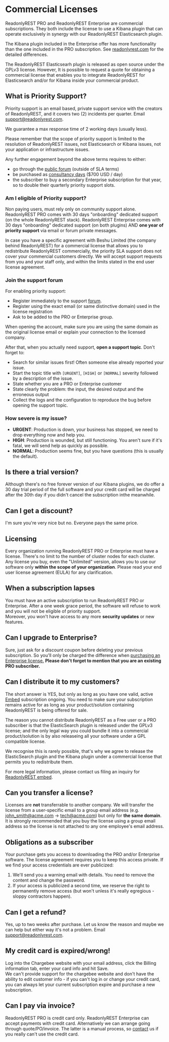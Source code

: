 # Commercial Licenses

ReadonlyREST PRO and ReadonlyREST Enterprise are commercial subscriptions. They both include the license to use a Kibana plugin that can operate exclusively in synergy with our ReadonlyREST Elasticsearch plugin.

The Kibana plugin included in the Enterprise offer has more functionality than the one included in the PRO subscription. See [readonlyrest.com](https://readonlyrest.com) for the detailed differences.

The ReadonlyREST Elasticsearh plugin is released as open source under the GPLv3 license.
However, It is possible to request a quote for obtaining a commercial license that enables you to integrate ReadonlyREST for Elasticsearch and/or for Kibana inside your commercial product. 


## What is Priority Support?

Priority support is an email based, private support service with the creators of ReadonlyREST, and it covers two (2) incidents per quarter. Email [support@readonlyrest.com](mailto:support@readonlyrest.com?subject=ReadonlyREST%20refund%20required).

We guarantee a max response time of 2 working days (usually less). 

Please remember that the scope of priority support is limited to the resolution of ReadonlyREST issues, not Elasticsearch or Kibana issues, not your application or infrastructure issues.
 
Any further engagement beyond the above terms requires to either:

* go through the [public forum](https://forum.readonlyrest.com) (outside of SLA terms)
* be purchased as [consultancy days](mailto:sales@readonlyrest.com?subject=ReadonlyREST%20consultancy%20required) ($700 USD / day)
* the subscriber to buy a secondary Enterprise subscription for that year, so to double their quarterly priority support slots.

### Am I eligible of Priority support?
Non paying users, must rely only on community support alone.
ReadonlyREST PRO comes with 30 days "onboarding" dedicated support (on the whole ReadonlyREST stack).
ReadonlyREST Enterprise comes with 30 days "onboarding" dedicated support (on both plugins) AND **one year of priority support** via email or forum private messages.

In case you have a specific agreement with Beshu Limited (the company behind ReadonlyREST) for a commercial license that allows you to redistribute ReadonlyREST commercially, the priority SLA support does not cover your commercial customers directly. We will accept support requests from you and your staff only, and within the limits stated in the end user license agreement.

### Join the support forum
For enabling priority support:
 * Register immediately to the support [forum](https://forum.readonlyrest.com).
 * Register using the exact email (or same distinctive domain) used in the license registration
 * Ask to be added to the PRO or Enterprise group.
  
When opening the account, make sure you are using the same domain as the original license email or explain your connection to the licensed company.

After that, when you actually need support, **open a support topic**. Don't forget to:
 * Search for similar issues first! Often someone else already reported your issue.
 * Start the topic title with `[URGENT]`, `[HIGH]` or `[NORMAL]` severity followed by a description of the issue. 
 * State whether you are a PRO or Enterprise customer
 * State clearly the problem: the input, the desired output and the erroneous output
 * Collect the logs and the configuration to reproduce the bug before opening the support topic.
  
### How severe is my issue?

* **URGENT**: Production is down, your business has stopped, we need to drop everything now and help you.
* **HIGH**: Production is wounded, but still functioning. You aren't sure if it's fatal, we will send help as quickly as possible.
* **NORMAL**: Production seems fine, but you have questions (this is usually the default).

## Is there a trial version?

Although there's no free forever version of our Kibana plugins, we do offer a 30 day trial period of the full software and your credit card will be charged after the 30th day if you didn't cancel the subscription inthe meanwhile.

## Can I get a discount?

I'm sure you're very nice but no. Everyone pays the same price.

##  Licensing

Every organization running ReadonlyREST PRO or Enterprise must have a license. There's no limit to the number of cluster nodes for each cluster.
Any license you buy, even the "Unlimited" version, allows you to use our software only **within the scope of your organization**.
Please read your end user license agreement (EULA) for any clarification.

## When a subscription lapses

You must have an active subscription to run ReadonlyREST PRO or Enterprise.
After a one week grace period, the software will refuse to work and you will not be eligible of priority support.  
Moreover, you won't have access to any more **security updates** or new features.

## Can I upgrade to Enterprise?

Sure, just ask for a discount coupon before deleting your previous subscription. So you'll only be charged the difference when [purchasing an Enterprise license.]({{brand.base_url}}/enterprise.html)
**Please don't forget to mention that you are an existing PRO subscriber.**  

## Can I distribute it to my customers?

The short answer is YES, but only as long as you have one valid, active [Embed](https://readonlyrest.com/embedded/) subscription ongoing.
You need to make sure your subscription remains active for as long as your product/solution containing ReadonlyREST is being offered for sale.

The reason you cannot distribute ReadonlyREST as a Free user or a PRO subscriber is that the ElasticSearch plugin is released under the GPLv3 license; and the only legal way you could bundle it into a commercial product/solution is by also releaseing all your software under a GPL compatible license.

We recognise this is rarely possible, that's why we agree to release the ElasticSearch plugin and the Kibana plugin under a commercial license that permits you to redistribute them. 

For more legal information, please contact us filing an inquiry for [ReadonlyREST embed](https://readonlyrest.com/embedded/).

## Can you transfer a license?

Licenses are **not** transferrable to another company. 
We will transfer the license from a user-specific email to a group email address (e.g. john_smith@acme.com -> tech@acme.com) but only for **the same domain**. 
It is strongly recommended that you buy the license using a group email address so the license is not attached to any one employee's email address.

## Obligations as a subscriber

Your purchase gets you access to downloading the PRO and/or Enterprise software. The license agreement requires you to keep this access private. 
If we find your access credentials are ever publicized:

1. We'll send you a warning email with details.  You need to remove the content and change the password.
2. If your access is publicized a second time, we reserve the right to permanently remove access (but won't unless it's really egregious - sloppy contractors happen).

## Can I get a refund?

Yes, up to two weeks after purchase. Let us know the reason and maybe we can help but either way it's not a problem. 
Email [support@readonlyrest.com](mailto:support@readonlyrest.com?subject=ReadonlyREST%20refund%20required).

## My credit card is expired/wrong!

Log into the Chargebee website with your email address, click the Billing information tab, enter your card info and hit Save.  
We can't provide support for the chargebee website and don't have the ability to edit customer info - if you can't log in or change your credit card, 
you can always let your current subscription expire and purchase a new subscription.

## Can I pay via invoice?

ReadonlyREST PRO is credit card only.
ReadonlyREST Enterprise can accept payments with credit card. Alternatively we can arrange going through quote/PO/invoice. The latter is a manual process, so [contact](mailto:sales@readonlyrest.com?subject=ReadonlyREST%20billing%20via%20invoice) us if you really can't use the credit card.
